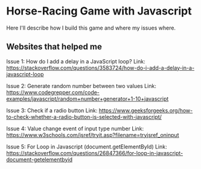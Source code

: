 # Horse-Racing Game with Javascript
Here I'll describe how I build this game and where my issues where.

## Websites that helped me
Issue 1: How do I add a delay in a JavaScript loop?
Link: https://stackoverflow.com/questions/3583724/how-do-i-add-a-delay-in-a-javascript-loop

Issue 2: Generate random number between two values
Link: https://www.codegrepper.com/code-examples/javascript/random+number+generator+1-10+javascript

Issue 3: Check if a radio button
Link: https://www.geeksforgeeks.org/how-to-check-whether-a-radio-button-is-selected-with-javascript/

Issue 4: Value change event of input type number
Link: https://www.w3schools.com/jsref/tryit.asp?filename=tryjsref_oninput

Issue 5: For Loop in Javascript (document.getElementById)
Link: https://stackoverflow.com/questions/26847366/for-loop-in-javascript-document-getelementbyid